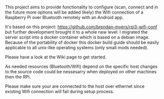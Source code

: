 This project aims to provide functionality to configure (scan, connect and
in the future more options will be added likely) the Wifi connection of a 
Raspberry Pi over Bluetooth remotely with an Android app.

It's based on this project: https://github.com/brendan-myers/rpi3-wifi-conf
but further development brought it to a whole new level: I migrated the server
script into a docker container which is based on a debian image.
Because of the portability of docker this docker build guide should be easily
applicable to all unix-like operating systems (only small mods needed).

Please have a look at the Wiki page to get started.

As needed resources (Bluetooth/Wifi) depend on the specific host changes to the 
source code could be nessesarry when deployed on other machines then the RPi.

Please make sure your are connected to the host over ethernet since existing
Wifi connection will fail during setup process.